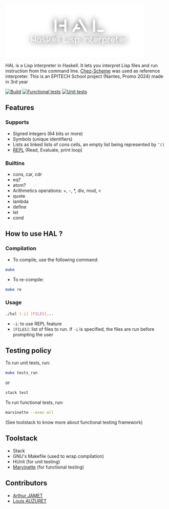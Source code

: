[![HAL](assets/hal.png)](assets/hal.png)

HAL is a Lisp interpreter in Haskell. It lets you interpret Lisp files and run instruction from the command line. [Chez-Scheme](https://github.com/cisco/chezscheme) was used as reference interpreter.
This is an EPITECH School project (Nantes, Promo 2024) made in 3rd year

[![Build](https://github.com/Arthi-chaud/HAL/actions/workflows/build.yaml/badge.svg)](https://github.com/Arthi-chaud/HAL/actions/workflows/build.yaml)
[![Functional tests](https://github.com/Arthi-chaud/HAL/actions/workflows/functional_tests.yaml/badge.svg?branch=master)](https://github.com/Arthi-chaud/HAL/actions/workflows/functional_tests.yaml)
[![Unit tests](https://github.com/Arthi-chaud/HAL/actions/workflows/unit_tests.yaml/badge.svg?branch=master)](https://github.com/Arthi-chaud/HAL/actions/workflows/unit_tests.yaml)

## Features

### Supports

- Signed integers (64 bits or more)
- Symbols (unique identifiers)
- Lists as linked lists of cons cells, an empty list being represented by ```’()```
- [REPL](https://en.wikipedia.org/wiki/Read%E2%80%93eval%E2%80%93print_loop) (Read, Evaluate, print loop)

### Builtins

- cons, car, cdr
- eq?
- atom?
- Arithmetics operations: +, -, *, div, mod, <
- quote
- lambda
- define
- let
- cond

## How to use HAL ?

### Compilation

- To compile, use the following command:

```bash
make
```

- To re-compile:

```bash
make re
```

### Usage

```bash
./hal [-i] [FILES]...
```

- ```-i```: to use REPL feature
- ```[FILES]```: list of files to run. If ```-i``` is specified, the files are run before prompting the user

## Testing policy

To run unit tests, run:

```bash
make tests_run
```

or

```bash
stack test
```

To run functional tests, run:

```bash
marvinette --exec-all
```

(See toolstack to know more about functional testing framework)

## Toolstack

- Stack
- GNU's Makefile (used to wrap compilation)
- HUnit (for unit testing)
- [Marvinette](https://github.com/Arthi-chaud/Marvinette) (for functional testing)

## Contributors

- [Arthur JAMET](https://github.com/Arthi-chaud)
- [Louis AUZURET](https://github.com/GitBluub)
